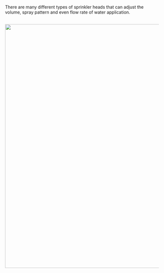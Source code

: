 There are many different types of sprinkler heads that can adjust the volume, spray pattern and even flow rate of water application.

<br>
 <img style="float: center;" width=800 src="IMAGE/spring3.jpg">